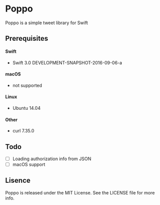 # Poppo
Poppo is a simple tweet library for Swift

## Prerequisites

#### Swift

- Swift 3.0 DEVELOPMENT-SNAPSHOT-2016-09-06-a

#### macOS

- not supported

#### Linux

- Ubuntu 14.04

#### Other

- curl 7.35.0

## Todo

- [ ] Loading authorization info from JSON
- [ ] macOS support

## Lisence

Poppo is released under the MIT License. See the LICENSE file for more info.




